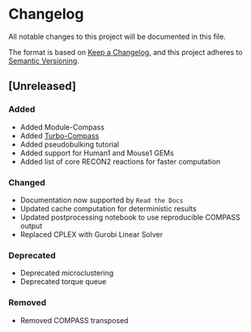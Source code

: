 # Changelog

All notable changes to this project will be documented in this file.

The format is based on [Keep a Changelog][],
and this project adheres to [Semantic Versioning][].

[keep a changelog]: https://keepachangelog.com/en/1.0.0/
[semantic versioning]: https://semver.org/spec/v2.0.0.html

## [Unreleased]

### Added

- Added Module-Compass
- Added [Turbo-Compass](https://compass-sc.readthedocs.io/en/latest/turbo_compass.html)
- Added pseudobulking tutorial
- Added support for Human1 and Mouse1 GEMs
- Added list of core RECON2 reactions for faster computation

### Changed
- Documentation now supported by `Read the Docs`
- Updated cache computation for deterministic results
- Updated postprocessing notebook to use reproducible COMPASS output
- Replaced CPLEX with Gurobi Linear Solver

### Deprecated
- Deprecated microclustering
- Deprecated torque queue

### Removed
- Removed COMPASS transposed